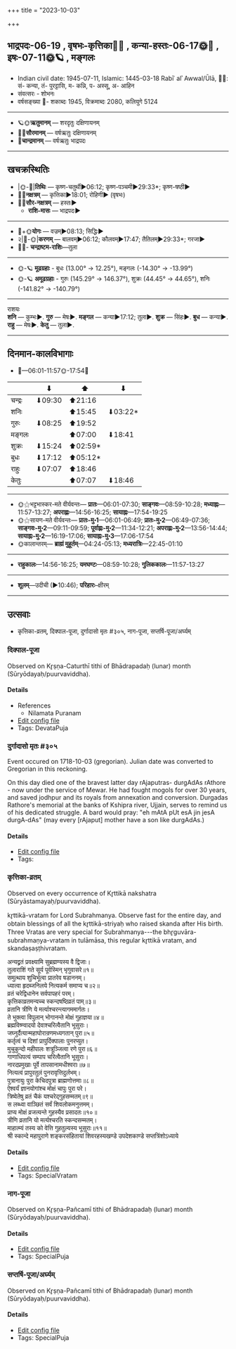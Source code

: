 +++
title = "2023-10-03"

+++
## भाद्रपदः-06-19  ,  वृषभः-कृत्तिका🌛🌌  ,  कन्या-हस्तः-06-17🌞🌌  ,  इषः-07-11🌞🪐  ,  मङ्गलः
- Indian civil date: 1945-07-11, Islamic: 1445-03-18 Rabīʿ alʾ Awwal/Ūlā, 🌌🌞: सं- कन्या, तं- पुरट्टासि, म- कन्नि, प- अस्सू, अ- आहिन
- संवत्सरः - शोभनः
- वर्षसङ्ख्या 🌛- शकाब्दः 1945, विक्रमाब्दः 2080, कलियुगे 5124
___________________
- 🪐🌞**ऋतुमानम्** — शरदृतुः दक्षिणायनम्
- 🌌🌞**सौरमानम्** — वर्षऋतुः दक्षिणायनम्
- 🌛**चान्द्रमानम्** — वर्षऋतुः भाद्रपदः
___________________


## खचक्रस्थितिः
- |🌞-🌛|**तिथिः** — कृष्ण-चतुर्थी►06:12; कृष्ण-पञ्चमी►29:33*; कृष्ण-षष्ठी►  
- 🌌🌛**नक्षत्रम्** — कृत्तिका►18:01; रोहिणी► (वृषभः)  
- 🌌🌞**सौर-नक्षत्रम्** — हस्तः►  
  - **राशि-मासः** — भाद्रपदः► 
___________________
- 🌛+🌞**योगः** — वज्रम्►08:13; सिद्धिः►  
- २|🌛-🌞|**करणम्** — बालवम्►06:12; कौलवम्►17:47; तैतिलम्►29:33*; गरजा►  
- 🌌🌛- **चन्द्राष्टम-राशिः**—तुला  
___________________
- 🌞-🪐 **मूढग्रहाः** - बुधः (13.00° → 12.25°), मङ्गलः (-14.30° → -13.99°)
- 🌞-🪐 **अमूढग्रहाः** - गुरुः (145.29° → 146.37°), शुक्रः (44.45° → 44.65°), शनिः (-141.82° → -140.79°)
___________________
राशयः  
**शनि** — कुम्भः►. **गुरु** — मेषः►. **मङ्गल** — कन्या►17:12; तुला►. **शुक्र** — सिंहः►. **बुध** — कन्या►. **राहु** — मेषः►. **केतु** — तुला►. 
___________________


## दिनमान-कालविभागाः
- 🌅—06:01-11:57🌞-17:54🌇  

|      |⬇     |⬆     |⬇     |
|------|-----|-----|------|
|चन्द्रः|⬇09:30 |⬆21:16 |     |
|शनिः   |     |⬆15:45 |⬇03:22*|
|गुरुः  |⬇08:25 |⬆19:52 |     |
|मङ्गलः |     |⬆07:00 |⬇18:41 |
|शुक्रः |⬇15:24 |⬆02:59*|     |
|बुधः   |⬇17:12 |⬆05:12*|     |
|राहुः  |⬇07:07 |⬆18:46 |     |
|केतुः  |     |⬆07:07 |⬇18:46 |
___________________
- 🌞⚝भट्टभास्कर-मते वीर्यवन्तः— **प्रातः**—06:01-07:30; **साङ्गवः**—08:59-10:28; **मध्याह्नः**—11:57-13:27; **अपराह्णः**—14:56-16:25; **सायाह्नः**—17:54-19:25  
- 🌞⚝सायण-मते वीर्यवन्तः— **प्रातः-मु॰1**—06:01-06:49; **प्रातः-मु॰2**—06:49-07:36; **साङ्गवः-मु॰2**—09:11-09:59; **पूर्वाह्णः-मु॰2**—11:34-12:21; **अपराह्णः-मु॰2**—13:56-14:44; **सायाह्नः-मु॰2**—16:19-17:06; **सायाह्नः-मु॰3**—17:06-17:54  
- 🌞कालान्तरम्— **ब्राह्मं मुहूर्तम्**—04:24-05:13; **मध्यरात्रिः**—22:45-01:10  
___________________
- **राहुकालः**—14:56-16:25; **यमघण्टः**—08:59-10:28; **गुलिककालः**—11:57-13:27  
___________________
- **शूलम्**—उदीची (►10:46); **परिहारः**–क्षीरम्  
___________________

## उत्सवाः
- कृत्तिका-व्रतम्, दिक्पाल-पूजा, दुर्गादासो मृतः #३०५, नाग-पूजा, सप्तर्षि-पूजा/अर्घ्यम्
### दिक्पाल-पूजा

Observed on Kr̥ṣṇa-Caturthī tithi of Bhādrapadaḥ (lunar) month (Sūryōdayaḥ/puurvaviddha). 



#### Details
- References
  - Nilamata Puranam
- [Edit config file](https://github.com/jyotisham/adyatithi/blob/master/general/lunar_month/tithi/06/19/dikpAla-pUjA~2.toml)
- Tags: DevataPuja


### दुर्गादासो मृतः #३०५

Event occured on 1718-10-03 (gregorian). Julian date was converted to Gregorian in this reckoning. 

On this day died one of the bravest latter day rAjaputras- durgAdAs rAthore - now under the service of Mewar. He had fought mogols for over 30 years, and saved jodhpur and its royals from annexation and conversion. Durgadas Rathore's memorial at the banks of Kshipra river, Ujjain, serves to remind us of his dedicated struggle. A bard would pray: "eh mAtA pUt esA jin jesA durgA-dAs" (may every [rAjaput] mother have a son like durgAdAs.)

#### Details
- [Edit config file](https://github.com/jyotisham/adyatithi/blob/master/mahApuruSha/xatra-later/julian/day/09/22/durgAdAso_mRtaH.toml)
- Tags: 


### कृत्तिका-व्रतम्

Observed on every occurrence of Kr̥ttikā nakshatra (Sūryāstamayaḥ/puurvaviddha). 

kr̥ttikā-vratam for Lord Subrahmanya. Observe fast for the entire day, and obtain blessings of all the kr̥ttikā-striyaḥ who raised skanda after His birth. Three Vratas are very special for Subrahmanya---the bhr̥guvāra-subrahmaṇya-vratam in tulāmāsa, this regular kr̥ttikā vratam, and skandaṣaṣṭhivratam.

अन्यद्व्रतं प्रवक्ष्यामि सुब्रह्मण्यस्य वै द्विजाः।  
तुलाराशिं गते सूर्य पूर्वस्मिन् भृगुवासरे॥१॥  
समुत्थाय शुचिर्भूत्वा प्रातरेव षडाननम्।  
ध्यात्वा हृदब्जनिलये नित्यकर्म समाप्य च॥२॥  
व्रतं चरेद्विधानेन सर्वपापहरं परम्।  
कृत्तिकाव्रतमन्यच्च स्कन्दषष्ठिव्रतं पाम्॥३॥  
व्रतानि त्रीणि ये मर्त्याश्चरन्त्यागममार्गतः।  
ते भुक्त्वा विपुलान् भोगानन्ते मोक्षं गुहाज्ञया॥४॥  
ब्रह्मविष्ण्वादयो देवाश्चरित्वैतानि भूसुराः।  
जघ्नुर्दैत्यान्महाघोरान्रणमध्यगतान् पुरा॥५॥  
कर्तृत्वं च दिशां प्रापुर्दिक्पालाः पुनरप्युत।  
मुचुकुन्दो महीपालः शत्रूञ्जित्वा रणे पुरा॥६॥  
गाणाधिपत्यं सम्पाप चरित्वैतानि भूसुराः।  
नारदप्रमुखाः पूर्वे तापसानामधीश्वराः॥७॥  
नित्यत्वं प्रापुरतुलं पुनरावृत्तिदुर्लभम्।  
पुत्रानायुः पुरा केचिदपुत्रा ब्राह्मणोत्तमाः॥८॥  
ऐश्वर्यं ज्ञानयोगांश्च मोक्षं चापुः पुरा परे।  
त्रिष्वेतेषु व्रतं चैकं यश्चरेद्गुहसम्मतम्॥९॥  
स लब्ध्वा वाञ्छितं सर्वं शिवलोकमनुत्तमम्।  
प्राप्य मोक्षं व्रजत्यन्ते गुहस्यैव प्रसादतः॥१०॥  
त्रीणि व्रतानि यो मर्त्यश्चरति स्कन्दसम्मतम्।  
माहात्म्यं तस्य को वेत्ति गुहतुल्यस्य भूसुराः॥११॥   
श्री स्कान्दे महापुराणे शङ्करसंहितायां शिवरहस्यखण्डे उपदेशकाण्डे सप्तत्रिंशोऽध्याये



#### Details
- [Edit config file](https://github.com/jyotisham/adyatithi/blob/master/devatA/kaumAra/sidereal_solar_month/nakshatra/00/03/kRttikA-vratam.toml)
- Tags: SpecialVratam


### नाग-पूजा

Observed on Kr̥ṣṇa-Pañcamī tithi of Bhādrapadaḥ (lunar) month (Sūryōdayaḥ/puurvaviddha). 



#### Details
- [Edit config file](https://github.com/jyotisham/adyatithi/blob/master/devatA/misc-fauna/lunar_month/tithi/06/20/nAga-pUjA.toml)
- Tags: SpecialPuja


### सप्तर्षि-पूजा/अर्घ्यम्

Observed on Kr̥ṣṇa-Pañcamī tithi of Bhādrapadaḥ (lunar) month (Sūryōdayaḥ/puurvaviddha). 



#### Details
- [Edit config file](https://github.com/jyotisham/adyatithi/blob/master/general/lunar_month/tithi/06/20/saptarSi-pUjA_or_arghyam.toml)
- Tags: SpecialPuja


